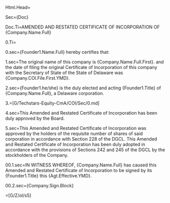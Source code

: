Html.Head=<style>ol {list-style-type: decimal;} ol ol {list-style-type: upper-roman;} ol ol ol {list-style-type: upper-alpha;} ol ol ol ol {list-style-type: decimal;} ol ol ol ol ol {list-style-type: lower-alpha;} ol ol ol ol ol ol {list-style-type: lower-roman;} ol ol ol ol ol ol ol {list-style-type: upper-alpha;} ol ol ol ol ol ol ol ol {list-style-type: decimal;}</style>

Sec={Doc}

Doc.Ti=AMENDED AND RESTATED CERTIFICATE OF INCORPORATION OF {Company.Name.Full}

0.Ti=</i>

0.sec={Founder1.Name.Full} hereby certifies that:

1.sec=The original name of this company is {Company.Name.Full.First}. and the date of filing the original Certificate of Incorporation of this company with the Secretary of State of the State of Delaware was {Company.COI.File.First.YMD}.

2.sec={Founder1.he/she} is the duly elected and acting {Founder1.Title} of {Company.Name.Full}, a Delaware corporation.

3.=[G/Techstars-Equity-CmA/COI/Sec/0.md]

4.sec=This Amended and Restated Certificate of Incorporation has been duly approved by the Board.

5.sec=This Amended and Restated Certificate of Incorporation was approved by the holders of the requisite number of shares of said corporation in accordance with Section 228 of the DGCL.  This Amended and Restated Certificate of Incorporation has been duly adopted in accordance with the provisions of Sections 242 and 245 of the DGCL by the stockholders of the Company.
 
00.1.sec=IN WITNESS WHEREOF, {Company.Name.Full} has caused this Amended and Restated Certificate of Incorporation to be signed by its {Founder1.Title} this {Agt.Effective.YMD}.

00.2.sec={Company.Sign.Block}

=[G/Z/ol/s5]
